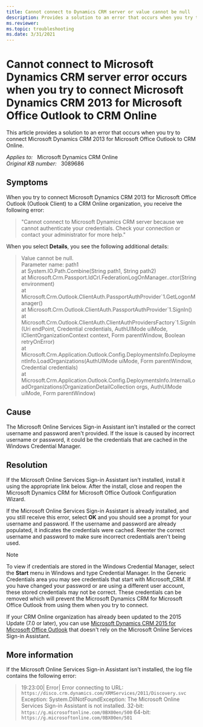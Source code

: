 ```yaml
---
title: Cannot connect to Dynamics CRM server or value cannot be null
description: Provides a solution to an error that occurs when you try to connect Microsoft Dynamics CRM 2013 for Microsoft Office Outlook to CRM Online.
ms.reviewer: 
ms.topic: troubleshooting
ms.date: 3/31/2021
---
```

# Cannot connect to Microsoft Dynamics CRM server error occurs when you try to connect Microsoft Dynamics CRM 2013 for Microsoft Office Outlook to CRM Online

This article provides a solution to an error that occurs when you try to connect Microsoft Dynamics CRM 2013 for Microsoft Office Outlook to CRM Online.

_Applies to:_ &nbsp; Microsoft Dynamics CRM Online  
_Original KB number:_ &nbsp; 3089686

## Symptoms

When you try to connect Microsoft Dynamics CRM 2013 for Microsoft Office Outlook (Outlook Client) to a CRM Online organization, you receive the following error:

> "Cannot connect to Microsoft Dynamics CRM server because we cannot authenticate your credentials. Check your connection or contact your administrator for more help."

When you select **Details**, you see the following additional details:

> Value cannot be null.  
Parameter name: path1  
 at System.IO.Path.Combine(String path1, String path2)  
 at Microsoft.Crm.Passport.IdCrl.FederationLogOnManager..ctor(String environment)  
 at Microsoft.Crm.Outlook.ClientAuth.PassportAuthProvider\`1.GetLogonManager()  
 at Microsoft.Crm.Outlook.ClientAuth.PassportAuthProvider\`1.SignIn()  
 at Microsoft.Crm.Outlook.ClientAuth.ClientAuthProvidersFactory\`1.SignIn(Uri endPoint, Credential credentials, AuthUIMode uiMode, IClientOrganizationContext context, Form parentWindow, Boolean retryOnError)  
 at Microsoft.Crm.Application.Outlook.Config.DeploymentsInfo.DeploymentInfo.LoadOrganizations(AuthUIMode uiMode, Form parentWindow, Credential credentials)  
 at Microsoft.Crm.Application.Outlook.Config.DeploymentsInfo.InternalLoadOrganizations(OrganizationDetailCollection orgs, AuthUIMode uiMode, Form parentWindow)

## Cause

The Microsoft Online Services Sign-in Assistant isn't installed or the correct username and password aren't provided. If the issue is caused by incorrect username or password, it could be the credentials that are cached in the Windows Credential Manager.

## Resolution

If the Microsoft Online Services Sign-in Assistant isn't installed, install it using the appropriate link below. After the install, close and reopen the Microsoft Dynamics CRM for Microsoft Office Outlook Configuration Wizard.

If the Microsoft Online Services Sign-in Assistant is already installed, and you still receive this error, select **OK** and you should see a prompt for your username and password. If the username and password are already populated, it indicates the credentials were cached. Reenter the correct username and password to make sure incorrect credentials aren't being used.

> [!NOTE]
> To view if credentials are stored in the Windows Credential Manager, select the **Start** menu in Windows and type Credential Manager. In the Generic Credentials area you may see credentials that start with Microsoft_CRM. If you have changed your password or are using a different user account, these stored credentials may not be correct. These credentials can be removed which will prevent the Microsoft Dynamics CRM for Microsoft Office Outlook from using them when you try to connect.
>
> If your CRM Online organization has already been updated to the 2015 Update (7.0 or later), you can use [Microsoft Dynamics CRM 2015 for Microsoft Office Outlook](https://www.microsoft.com/download/details.aspx?id=45015) that doesn't rely on the Microsoft Online Services Sign-in Assistant.

## More information

If the Microsoft Online Services Sign-in Assistant isn't installed, the log file contains the following error:

> 19:23:00| Error| Error connecting to URL: `https://disco.crm.dynamics.com/XRMServices/2011/Discovery.svc` Exception: System.DllNotFoundException: The Microsoft Online Services Sign-in Assistant is not installed. 32-bit: `https://g.microsoftonline.com/0BX00en/500` 64-bit: `https://g.microsoftonline.com/0BX00en/501`
